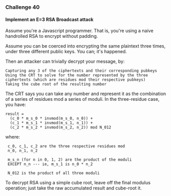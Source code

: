 ### Challenge 40
#### Implement an E=3 RSA Broadcast attack

Assume you're a Javascript programmer. That is, you're using a naive handrolled RSA to encrypt without padding.

Assume you can be coerced into encrypting the same plaintext three times, under three different public keys. You can; it's happened.

Then an attacker can trivially decrypt your message, by:

    Capturing any 3 of the ciphertexts and their corresponding pubkeys
    Using the CRT to solve for the number represented by the three ciphertexts (which are residues mod their respective pubkeys)
    Taking the cube root of the resulting number

The CRT says you can take any number and represent it as the combination of a series of residues mod a series of moduli. In the three-residue case, you have:
```
result =
  (c_0 * m_s_0 * invmod(m_s_0, n_0)) +
  (c_1 * m_s_1 * invmod(m_s_1, n_1)) +
  (c_2 * m_s_2 * invmod(m_s_2, n_2)) mod N_012
```
where:
```
 c_0, c_1, c_2 are the three respective residues mod
 n_0, n_1, n_2

 m_s_n (for n in 0, 1, 2) are the product of the moduli
 EXCEPT n_n --- ie, m_s_1 is n_0 * n_2

 N_012 is the product of all three moduli
```

To decrypt RSA using a simple cube root, leave off the final modulus operation; just take the raw accumulated result and cube-root it.
